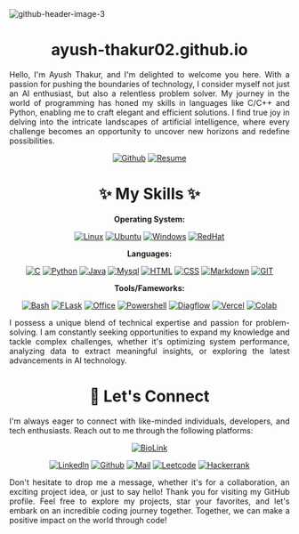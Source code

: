 <img src="https://i.ibb.co/y40MZJ3/github-header-image-3.png" alt="github-header-image-3" border="0">

<div align="center" markdown="1">

# ayush-thakur02.github.io

</div>


<div align="justify" markdown="1">
  
Hello, I'm Ayush Thakur, and I'm delighted to welcome you here. With a passion for pushing the boundaries of technology, I consider myself not just an AI enthusiast, but also a relentless problem solver. My journey in the world of programming has honed my skills in languages like C/C++ and Python, enabling me to craft elegant and efficient solutions. I find true joy in delving into the intricate landscapes of artificial intelligence, where every challenge becomes an opportunity to uncover new horizons and redefine possibilities.

</div>

<div align="center" markdown="1">

[![Github](https://img.shields.io/badge/My_Web_Portfolio-100000?style=for-the-badge&logo=github&logoColor=white)](https://ayush-thakur02.github.io)
[![Resume](https://img.shields.io/badge/My_Resume-blue?style=for-the-badge&logo=ghost&logoColor=white)](https://ayush-thakur02.github.io/assets/Ayush%20Resume.pdf)
  
# :sparkles: My Skills ✨


**Operating System:**

[![Linux](https://img.shields.io/badge/Linux-FCC624?style=for-the-badge&logo=linux&logoColor=black)](https://github.com/ayush-thakur02)
[![Ubuntu](https://img.shields.io/badge/Ubuntu-E95420?style=for-the-badge&logo=ubuntu&logoColor=white)](https://github.com/ayush-thakur02)
[![Windows](https://img.shields.io/badge/Windows-0078D6?style=for-the-badge&logo=windows&logoColor=white)](https://github.com/ayush-thakur02)
[![RedHat](https://img.shields.io/badge/Red%20Hat-EE0000?style=for-the-badge&logo=redhat&logoColor=white)](https://github.com/ayush-thakur02)

**Languages:**

[![C](https://img.shields.io/badge/C%2B%2B-00599C?style=for-the-badge&logo=c%2B%2B&logoColor=white)](https://github.com/ayush-thakur02)
[![Python](https://img.shields.io/badge/Python-3776AB?style=for-the-badge&logo=python&logoColor=white)](https://github.com/ayush-thakur02)
[![Java](https://img.shields.io/badge/Java-ED8B00?style=for-the-badge&logo=openjdk&logoColor=white)](https://github.com/ayush-thakur02)
[![Mysql](https://img.shields.io/badge/MySQL-00000F?style=for-the-badge&logo=mysql&logoColor=white)](https://github.com/ayush-thakur02)
[![HTML](https://img.shields.io/badge/HTML5-E34F26?style=for-the-badge&logo=html5&logoColor=white)](https://github.com/ayush-thakur02)
[![CSS](https://img.shields.io/badge/CSS3-1572B6?style=for-the-badge&logo=css3&logoColor=white)](https://github.com/ayush-thakur02)
[![Markdown](https://img.shields.io/badge/Markdown-000000?style=for-the-badge&logo=markdown&logoColor=white)](https://github.com/ayush-thakur02)
[![GIT](https://img.shields.io/badge/GIT-E44C30?style=for-the-badge&logo=git&logoColor=white)](https://github.com/ayush-thakur02)

**Tools/Fameworks:**

[![Bash](https://img.shields.io/badge/GNU%20Bash-4EAA25?style=for-the-badge&logo=GNU%20Bash&logoColor=white)](https://github.com/ayush-thakur02)
[![FLask](https://img.shields.io/badge/Flask-000000?style=for-the-badge&logo=flask&logoColor=white)](https://github.com/ayush-thakur02)
[![Office](https://img.shields.io/badge/Microsoft_Office-D83B01?style=for-the-badge&logo=microsoft-office&logoColor=white)](https://github.com/ayush-thakur02)
[![Powershell](https://img.shields.io/badge/Powershell-2CA5E0?style=for-the-badge&logo=powershell&logoColor=white)](https://github.com/ayush-thakur02)
[![Diagflow](https://img.shields.io/badge/dialogflow-FF9800?style=for-the-badge&logo=dialogflow&logoColor=white)](https://github.com/ayush-thakur02)
[![Vercel](https://img.shields.io/badge/Vercel-000000?style=for-the-badge&logo=vercel&logoColor=white)](https://github.com/ayush-thakur02)
[![Colab](https://img.shields.io/badge/Colab-F9AB00?style=for-the-badge&logo=googlecolab&color=525252)](https://github.com/ayush-thakur02)

</div>

<div align="justify" markdown="1">

I possess a unique blend of technical expertise and passion for problem-solving. I am constantly seeking opportunities to expand my knowledge and tackle complex challenges, whether it's optimizing system performance, analyzing data to extract meaningful insights, or exploring the latest advancements in AI technology.

</div>

<div align="center" markdown="1">
  
# :handshake: Let's Connect

</div>

<div align="justify" markdown="1">
  
I'm always eager to connect with like-minded individuals, developers, and tech enthusiasts. Reach out to me through the following platforms:

</div>

<div align="center" markdown="1">


[![BioLink](https://img.shields.io/badge/bio.link-000000%7D?style=for-the-badge&logo=biolink&logoColor=white)](https://bio.link/ayush_thakur02)

[![Linkedln](https://img.shields.io/badge/LinkedIn-0077B5?style=for-the-badge&logo=linkedin&logoColor=white)](https://www.linkedin.com/in/ayush-thakur02)
[![Github](https://img.shields.io/badge/GitHub-100000?style=for-the-badge&logo=github&logoColor=white)](https://github.com/ayush-thakur02)
[![Mail](https://img.shields.io/badge/Gmail-D14836?style=for-the-badge&logo=gmail&logoColor=white)](mailto:ayush.th2002@gmail.com)
[![Leetcode](https://img.shields.io/badge/-LeetCode-FFA116?style=for-the-badge&logo=LeetCode&logoColor=black)](https://leetcode.com/ayush-thakur02/)
[![Hackerrank](https://img.shields.io/badge/-Hackerrank-2EC866?style=for-the-badge&logo=HackerRank&logoColor=white)](https://www.hackerrank.com/ayush_thakur02)

</div>


<div align="justify" markdown="1">

Don't hesitate to drop me a message, whether it's for a collaboration, an exciting project idea, or just to say hello! Thank you for visiting my GitHub profile. Feel free to explore my projects, star your favorites, and let's embark on an incredible coding journey together. Together, we can make a positive impact on the world through code!

</div>
